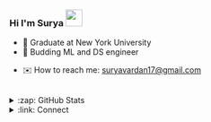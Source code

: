 ### Hi I'm Surya <img src="https://raw.githubusercontent.com/MartinHeinz/MartinHeinz/master/wave.gif" width="30px">

- 🔭 Graduate at New York University
- 🌱 Budding ML and DS engineer
<!-- - 📃 [My Resume](https://surya1701.github.io/) -->
- ✉️ How to reach me: [suryavardan17@gmail.com](mailto:suryavardan17@gmail.com)

<br />

<details>
  <summary>:zap: GitHub Stats</summary>

  [![Github stats](https://github-readme-stats.vercel.app/api?username=surya1701&theme=radical&hide=issues&count_private=true&show_icons=true)](https://github.com/surya1701/)
  <br/>
   [![Repo Card](https://github-readme-stats.vercel.app/api/pin/?username=surya1701&repo=surya1701.github.io&theme=radical&show_owner=true)](https://github.com/surya1701/surya1701.github.io/)
</details>

<details>
  <summary>:link: Connect</summary>
  <br/>
  <img width="10px"><img/>
    <a href="https://www.instagram.com/sure_yeah17/"><img src="https://www.freepnglogos.com/uploads/instagram-icon-png/instagram-icon-suzem-limited-make-known-20.png" width="30px"><img/></a>
  <img width="10px"><img/>
    <a href="https://www.linkedin.com/in/suryavardan-suresh-9116511a0/"><img src="https://cdn4.iconfinder.com/data/icons/social-messaging-ui-color-shapes-2-free/128/social-linkedin-circle-512.png" width="30px"><img/></a>
</details>
